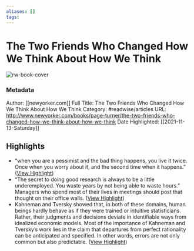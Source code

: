 ```yaml
---
aliases: []
tags:
---
```

# The Two Friends Who Changed How We Think About How We Think

![rw-book-cover](https://readwise-assets.s3.amazonaws.com/static/images/article1.be68295a7e40.png)
### Metadata
Author: [[newyorker.com]]
Full Title: The Two Friends Who Changed How We Think About How We Think
Category: #readwise/articles
URL: http://www.newyorker.com/books/page-turner/the-two-friends-who-changed-how-we-think-about-how-we-think
Date Highlighted: [[2021-11-13-Saturday]]

## Highlights
- “when you are a pessimist and the bad thing happens, you live it twice. Once when you worry about it, and the second time when it happens.” ([View Highlight](https://instapaper.com/read/1460111818/17980114))
- “The secret to doing good research is always to be a little underemployed. You waste years by not being able to waste hours.” Managers who spend most of their lives in meetings should post that thought on their office walls. ([View Highlight](https://instapaper.com/read/1460111818/17980129))
- Kahneman and Tversky showed that, in both of these domains, human beings hardly behave as if they were trained or intuitive statisticians. Rather, their judgments and decisions deviate in identifiable ways from idealized economic models. Most of the importance of Kahneman and Tversky’s work lies in the claim that departures from perfect rationality can be anticipated and specified. In other words, errors are not only common but also predictable. ([View Highlight](https://instapaper.com/read/1460111818/17980245))

